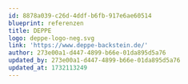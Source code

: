```yaml
---
id: 8878a039-c26d-4ddf-b6fb-917e6ae60514
blueprint: referenzen
title: DEPPE
logo: deppe-logo-neg.svg
link: 'https://www.deppe-backstein.de/'
author: 273e00a1-d447-4899-b66e-01da895d5a76
updated_by: 273e00a1-d447-4899-b66e-01da895d5a76
updated_at: 1732113249
---
```

